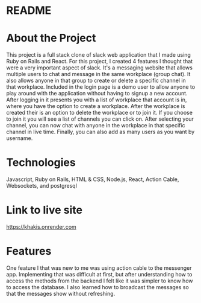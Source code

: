 # README

# About the Project
This project is a full stack clone of slack web application that I made using Ruby on Rails and React. For this project, I created 4 features I thought that were a very important aspect of slack. It's a messaging website that allows multiple users to chat and message in the same workplace (group chat). It also allows anyone in that group to create or delete a specific channel in that workplace. Included in the login page is a demo user to allow anyone to play around with the application without having to signup a new account. After logging in it presents you with a list of workplace that account is in, where you have the option to create a workplace. After the workplace is created their is an option to delete the workplace or to join it. If you choose to join it you will see a list of channels you can click on. After selecting your channel, you can now chat with anyone in the workplace in that specific channel in live time. Finally, you can also add as many users as you want by username.


# Technologies

Javascript, Ruby on Rails, HTML & CSS, Node.js, React, Action Cable, Websockets, and postgresql

# Link to live site
https://khakis.onrender.com

# Features
One feature I that was new to me was using action cable to the messenger app. Implementing that was difficult at first, but after understanding how to access the methods from the backend I felt like it was simpler to know how to access the database. I also learned how to broadcast the messages so that the messages show without refreshing.



